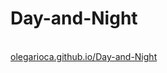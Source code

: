 # Day-and-Night
<br><a href="http://olegarioca.github.io/Day-and-Night/">olegarioca.github.io/Day-and-Night</a>
